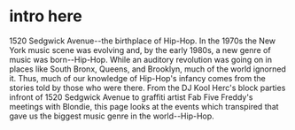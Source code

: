 # intro here

1520 Sedgwick Avenue--the birthplace of Hip-Hop. In the 1970s the New York music scene was evolving and, by the early 1980s, a new genre of music was born--Hip-Hop. While an auditory revolution was going on in places like South Bronx, Queens, and Brooklyn, much of the world ignorned it. Thus, much of our knowledge of Hip-Hop's infancy comes from the stories told by those who were there. From the DJ Kool Herc's block parties infront of 1520 Sedgwick Avenue to graffiti artist Fab Five Freddy's meetings with Blondie, this page looks at the events which transpired that gave us the biggest music genre in the world--Hip-Hop. 
